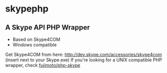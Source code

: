 skypephp
========

A Skype API PHP Wrapper
---------------------------------------------------------------------

* Based on Skype4COM
* Windows compatible

Get Skype4COM from here: http://dev.skype.com/accessories/skype4com (insert next to your Skype.exe)
If you're looking for a UNIX compatible PHP wrapper, check [fujimoto/php-skype](https://github.com/fujimoto/php-skype)
